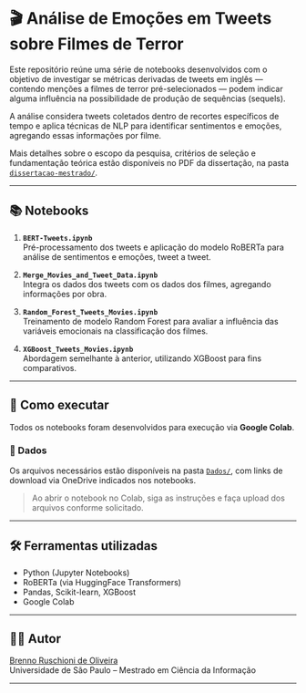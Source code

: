 # 🎬 Análise de Emoções em Tweets sobre Filmes de Terror

Este repositório reúne uma série de notebooks desenvolvidos com o objetivo de investigar se métricas derivadas de tweets em inglês — contendo menções a filmes de terror pré-selecionados — podem indicar alguma influência na possibilidade de produção de sequências (sequels).

A análise considera tweets coletados dentro de recortes específicos de tempo e aplica técnicas de NLP para identificar sentimentos e emoções, agregando essas informações por filme.

Mais detalhes sobre o escopo da pesquisa, critérios de seleção e fundamentação teórica estão disponíveis no PDF da dissertação, na pasta [`dissertacao-mestrado/`](./dissertacao-mestrado).

---

## 📚 Notebooks

1. **`BERT-Tweets.ipynb`**  
   Pré-processamento dos tweets e aplicação do modelo RoBERTa para análise de sentimentos e emoções, tweet a tweet.

2. **`Merge_Movies_and_Tweet_Data.ipynb`**  
   Integra os dados dos tweets com os dados dos filmes, agregando informações por obra.

3. **`Random_Forest_Tweets_Movies.ipynb`**  
   Treinamento de modelo Random Forest para avaliar a influência das variáveis emocionais na classificação dos filmes.

4. **`XGBoost_Tweets_Movies.ipynb`**  
   Abordagem semelhante à anterior, utilizando XGBoost para fins comparativos.

---

## 🚀 Como executar

Todos os notebooks foram desenvolvidos para execução via **Google Colab**.

### 📁 Dados

Os arquivos necessários estão disponíveis na pasta [`Dados/`](./Dados), com links de download via OneDrive indicados nos notebooks.

> Ao abrir o notebook no Colab, siga as instruções e faça upload dos arquivos conforme solicitado.

---

## 🛠️ Ferramentas utilizadas

- Python (Jupyter Notebooks)
- RoBERTa (via HuggingFace Transformers)
- Pandas, Scikit-learn, XGBoost
- Google Colab

---

## 👨‍💻 Autor

[Brenno Ruschioni de Oliveira](https://www.linkedin.com/in/brennoruschioni/)  
Universidade de São Paulo – Mestrado em Ciência da Informação

---
